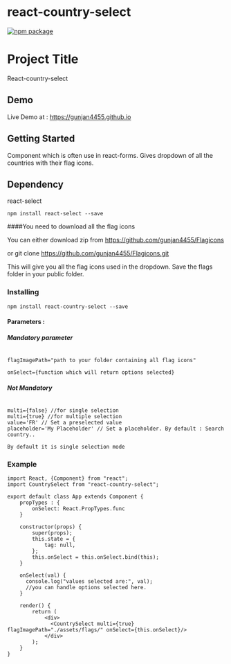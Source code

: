 # react-country-select

[![npm package][npm-badge]](https://www.npmjs.com/package/react-country-select)

# Project Title

React-country-select

## Demo

Live Demo at : https://gunjan4455.github.io

## Getting Started

Component which is often use in react-forms. Gives dropdown of all the countries with their flag icons.

## Dependency

react-select
```
npm install react-select --save
```
####You need to download all the flag icons

You can either download zip from https://github.com/gunjan4455/Flagicons

or git clone https://github.com/gunjan4455/Flagicons.git

This will give you all the flag icons used in the dropdown. Save the flags folder in your public folder.

### Installing
```
npm install react-country-select --save

```

#### Parameters :

##### Mandatory parameter
```

flagImagePath="path to your folder containing all flag icons"

onSelect={function which will return options selected}
```
##### Not Mandatory
```

multi={false} //for single selection
multi={true} //for multiple selection
value='FR' // Set a preselected value
placeholder='My Placeholder' // Set a placeholder. By default : Search country..

By default it is single selection mode
```
### Example
```
import React, {Component} from "react";
import CountrySelect from "react-country-select";

export default class App extends Component {
    propTypes : {
        onSelect: React.PropTypes.func
    }

    constructor(props) {
        super(props);
        this.state = {
            tag: null,
        };
        this.onSelect = this.onSelect.bind(this);
    }

    onSelect(val) {
      console.log("values selected are:", val);
      //you can handle options selected here.
    }

    render() {
        return (
            <div>
              <CountrySelect multi={true} flagImagePath="./assets/flags/" onSelect={this.onSelect}/>
            </div>
        );
    }
}

```

[build-badge]: https://img.shields.io/travis/user/repo/master.png?style=flat-square
[build]: https://travis-ci.org/user/repo

[npm-badge]: https://img.shields.io/npm/v/npm-package.png?style=flat-square
[npm]: https://www.npmjs.org/package/npm-package

[coveralls-badge]: https://img.shields.io/coveralls/user/repo/master.png?style=flat-square
[coveralls]: https://coveralls.io/github/user/repo
